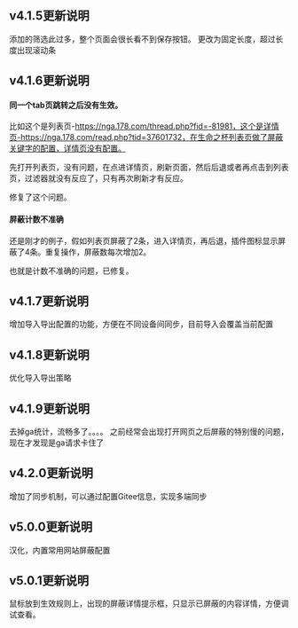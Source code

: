 ## v4.1.5更新说明

添加的筛选此过多，整个页面会很长看不到保存按钮。
更改为固定长度，超过长度出现滚动条

## v4.1.6更新说明

#### 同一个tab页跳转之后没有生效。

比如这个是列表页-https://nga.178.com/thread.php?fid=-81981，这个是详情页-https://nga.178.com/read.php?tid=37601732，在生命之杯列表页做了屏蔽关键字的配置，详情页没有配置。

先打开列表页，没有问题，在点进详情页，刷新页面，然后后退或者再点击到列表页，过滤器就没有反应了，只有再次刷新才有反应。

修复了这个问题。

#### 屏蔽计数不准确

还是刚才的例子，假如列表页屏蔽了2条，进入详情页，再后退，插件图标显示屏蔽了4条。重复操作，屏蔽数每次增加2。

也就是计数不准确的问题，已修复。

## v4.1.7更新说明

增加导入导出配置的功能，方便在不同设备间同步，目前导入会覆盖当前配置

## v4.1.8更新说明

优化导入导出策略

## v4.1.9更新说明

去掉ga统计，流畅多了。。。。
之前经常会出现打开网页之后屏蔽的特别慢的问题，现在才发现是ga请求卡住了

## v4.2.0更新说明

增加了同步机制，可以通过配置Gitee信息，实现多端同步

## v5.0.0更新说明

汉化，内置常用网站屏蔽配置

## v5.0.1更新说明

鼠标放到生效规则上，出现的屏蔽详情提示框，只显示已屏蔽的内容详情，方便调试查看。


